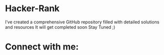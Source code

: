 # Hacker-Rank
I’ve created a comprehensive GitHub repository filled with detailed solutions and resources
It will get completed soon
Stay Tuned ;)
<h1 align="left">Connect with me:</h1>
<p align="left">
<a href="https://linkedin.com/in/https://www.linkedin.com/in/md-irshad-anwar-8b88a9232/" target="blank"><img align="center" 
